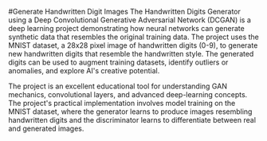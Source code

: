 #Generate Handwritten Digit Images
The Handwritten Digits Generator using a Deep Convolutional Generative Adversarial Network (DCGAN) is a deep learning project demonstrating how neural networks can generate synthetic data that resembles the original training data. The project uses the MNIST dataset, a 28x28 pixel image of handwritten digits (0-9), to generate new handwritten digits that resemble the handwritten style. The generated digits can be used to augment training datasets, identify outliers or anomalies, and explore AI's creative potential. 

The project is an excellent educational tool for understanding GAN mechanics, convolutional layers, and advanced deep-learning concepts. The project's practical implementation involves model training on the MNIST dataset, where the generator learns to produce images resembling handwritten digits and the discriminator learns to differentiate between real and generated images.
